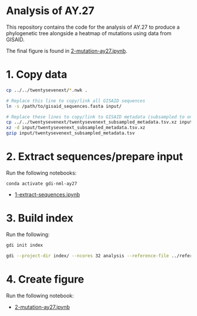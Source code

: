 # Analysis of AY.27

This repository contains the code for the analysis of AY.27 to produce a phylogenetic tree alongside a heatmap of mutations using data from GISAID.

The final figure is found in [2-mutation-ay27.ipynb](2-mutation-ay27.ipynb).

# 1. Copy data

```bash
cp ../../twentysevenext/*.nwk .

# Replace this line to copy/link all GISAID sequences
ln -s /path/to/gisaid_sequences.fasta input/

# Replace these lines to copy/link to GISAID metadata (subsampled to only those found in the tree)
cp ../../twentysevenext/twentysevenext_subsampled_metadata.tsv.xz input/
xz -d input/twentysevenext_subsampled_metadata.tsv.xz
gzip input/twentysevenext_subsampled_metadata.tsv
```

# 2. Extract sequences/prepare input

Run the following notebooks:

```
conda activate gdi-nml-ay27
```

* [1-extract-sequences.ipynb](1-extract-sequences.ipynb)

# 3. Build index

Run the following:

```bash
gdi init index

gdi --project-dir index/ --ncores 32 analysis --reference-file ../references/NC_045512.gbk.gz --input-structured-genomes-file input/gdi-input-gisaid.tsv
```

# 4. Create figure

Run the following notebook:

* [2-mutation-ay27.ipynb](2-mutation-ay27.ipynb)
